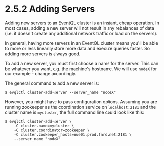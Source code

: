 2.5.2 Adding Servers
====================

Adding new servers to an EventQL cluster is an instant, cheap operation. In
most cases, adding a new server will not result in any rebalances of data (i.e.
it doesn't create any additional network traffic or load on the servers).

In general, having more servers in an EventQL cluster means you'll be able to
more or less linearily store more data and execute queries faster. So adding
more servers is always good.

To add a new server, you must first choose a name for the server. This can be
whatever you want, e.g. the machine's hostname. We will use `nodeX` for our
example - change accordingly.

The general command to add a new server is:

    $ evqlctl cluster-add-server --server_name "nodeX"

However, you might have to pass configuration options. Assuming you are running
zookeeper as the coordination service on `localhost:2181` and the cluster name
is `mycluster`, the full command line could look like this:


    $ evqlctl cluster-add-server \
        -C cluster.name=mycluster \
        -C cluster.coordinator=zookeeper \
        -C cluster.zookeeper_hosts=nue01.prod.fnrd.net:2181 \
        --server_name "nodeX"



